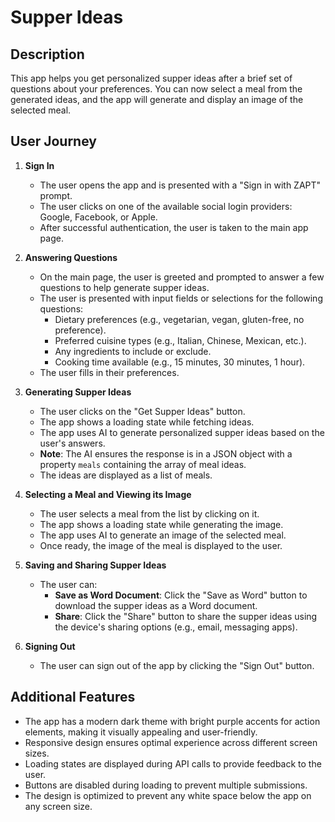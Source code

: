 # Supper Ideas

## Description

This app helps you get personalized supper ideas after a brief set of questions about your preferences. You can now select a meal from the generated ideas, and the app will generate and display an image of the selected meal.

## User Journey

1. **Sign In**

   - The user opens the app and is presented with a "Sign in with ZAPT" prompt.
   - The user clicks on one of the available social login providers: Google, Facebook, or Apple.
   - After successful authentication, the user is taken to the main app page.

2. **Answering Questions**

   - On the main page, the user is greeted and prompted to answer a few questions to help generate supper ideas.
   - The user is presented with input fields or selections for the following questions:
     - Dietary preferences (e.g., vegetarian, vegan, gluten-free, no preference).
     - Preferred cuisine types (e.g., Italian, Chinese, Mexican, etc.).
     - Any ingredients to include or exclude.
     - Cooking time available (e.g., 15 minutes, 30 minutes, 1 hour).
   - The user fills in their preferences.

3. **Generating Supper Ideas**

   - The user clicks on the "Get Supper Ideas" button.
   - The app shows a loading state while fetching ideas.
   - The app uses AI to generate personalized supper ideas based on the user's answers.
   - **Note**: The AI ensures the response is in a JSON object with a property `meals` containing the array of meal ideas.
   - The ideas are displayed as a list of meals.

4. **Selecting a Meal and Viewing its Image**

   - The user selects a meal from the list by clicking on it.
   - The app shows a loading state while generating the image.
   - The app uses AI to generate an image of the selected meal.
   - Once ready, the image of the meal is displayed to the user.

5. **Saving and Sharing Supper Ideas**

   - The user can:
     - **Save as Word Document**: Click the "Save as Word" button to download the supper ideas as a Word document.
     - **Share**: Click the "Share" button to share the supper ideas using the device's sharing options (e.g., email, messaging apps).

6. **Signing Out**

   - The user can sign out of the app by clicking the "Sign Out" button.

## Additional Features

- The app has a modern dark theme with bright purple accents for action elements, making it visually appealing and user-friendly.
- Responsive design ensures optimal experience across different screen sizes.
- Loading states are displayed during API calls to provide feedback to the user.
- Buttons are disabled during loading to prevent multiple submissions.
- The design is optimized to prevent any white space below the app on any screen size.